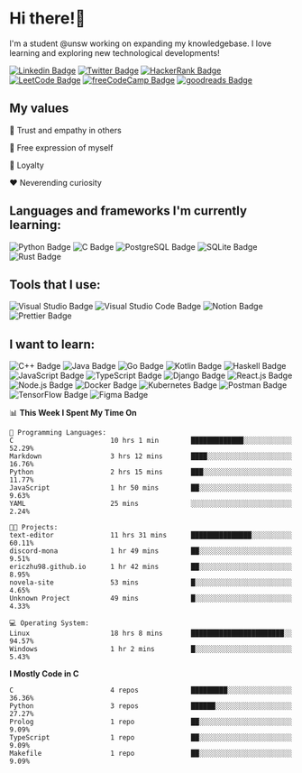 # Hi there!👋

I'm a student @unsw working on expanding my knowledgebase. I love learning and exploring new technological developments!

[//]: # "Following badges were made with help from https://javascript.plainenglish.io/how-to-make-custom-language-badges-for-your-profile-using-shields-io-d2aeaf016b6b"

[![Linkedin Badge](https://img.shields.io/badge/-ericzhu98-0A66C2?logo=linkedin&style=flat)](https://www.linkedin.com/in/ericzhu98/)
[![Twitter Badge](https://img.shields.io/badge/-ericzhu98-1DA1F2?logo=twitter&logoColor=white&style=flat)](https://twitter.com/ericzhu98)
[![HackerRank Badge](https://img.shields.io/badge/-ericzhu98-2EC866?logo=hackerrank&logoColor=white&style=flat)](https://www.hackerrank.com/ericzhu98)
[![LeetCode Badge](https://img.shields.io/badge/-ericzhu98-FFA116?logo=leetcode&logoColor=white&style=flat)](https://leetcode.com/ericzhu98/)
[![freeCodeCamp Badge](https://img.shields.io/badge/-ericzhu98-0A0A23?logo=freecodecamp&logoColor=white&style=flat)](https://www.freecodecamp.org/ericzhu98)
[![goodreads Badge](https://img.shields.io/badge/-ericzhu98-372213?logo=goodreads&logoColor=white&style=flat)](https://www.goodreads.com/ericzhu98)

## My values

:blue_heart: Trust and empathy in others

:purple_heart: Free expression of myself

:green_heart: Loyalty

:heart: Neverending curiosity

## Languages and frameworks I'm currently learning:

![Python Badge](https://img.shields.io/badge/-Python-3776AB?logo=python&logoColor=white&style=flat-square)
![C Badge](https://img.shields.io/badge/-C-A8B9CC?logo=c&logoColor=white&style=flat-square)
![PostgreSQL Badge](https://img.shields.io/badge/-PostgreSQL-336791?logo=postgresql&logoColor=white&style=flat-square)
![SQLite Badge](https://img.shields.io/badge/-SQLite-003B57?logo=sqlite&logoColor=white&style=flat-square)
![Rust Badge](https://img.shields.io/badge/-Rust-000000?logo=rust&style=flat-square)

## Tools that I use:

![Visual Studio Badge](https://img.shields.io/badge/-Visual%20Studio-5C2D91?logo=visual-studio&logoColor=white&style=flat-square)
![Visual Studio Code Badge](https://img.shields.io/badge/-Visual%20Studio%20Code-007ACC?logo=visual-studio-code&logoColor=white&style=flat-square)
![Notion Badge](https://img.shields.io/badge/-Notion-000000?logo=notion&logoColor=white&style=flat-square)
![Prettier Badge](https://img.shields.io/badge/-Prettier-F7B93E?logo=prettier&logoColor=white&style=flat-square)

## I want to learn:

![C++ Badge](https://img.shields.io/badge/-C++-00599C?logo=c%2B%2B&logoColor=white&style=flat-square)
![Java Badge](https://img.shields.io/badge/-Java-007396?logo=java&logoColor=white&style=flat-square)
![Go Badge](https://img.shields.io/badge/-Go-00ADD8?logo=go&logoColor=white&style=flat-square)
![Kotlin Badge](https://img.shields.io/badge/-Kotlin-0095D5?logo=kotlin&logoColor=white&style=flat-square)
![Haskell Badge](https://img.shields.io/badge/-Haskell-5D4F85?logo=haskell&logoColor=white&style=flat-square)
![JavaScript Badge](https://img.shields.io/badge/-JavaScript-F7DF1E?logo=javascript&logoColor=white&style=flat-square)
![TypeScript Badge](https://img.shields.io/badge/-TypeScript-3178C6?logo=typescript&logoColor=white&style=flat-square)
![Django Badge](https://img.shields.io/badge/-Django-092E20?logo=django&logoColor=white&style=flat-square)
![React.js Badge](https://img.shields.io/badge/-ReactJs-61DAFB?logo=react&logoColor=white&style=flat-square)
![Node.js Badge](https://img.shields.io/badge/-Node.js-339933?logo=node.js&logoColor=white&style=flat-square)
![Docker Badge](https://img.shields.io/badge/-Docker-2496ED?logo=docker&logoColor=white&style=flat-square)
![Kubernetes Badge](https://img.shields.io/badge/-Kubernetes-326CE5?logo=kubernetes&logoColor=white&style=flat-square)
![Postman Badge](https://img.shields.io/badge/-Postman-FF6C37?logo=postman&logoColor=white&style=flat-square)
![TensorFlow Badge](https://img.shields.io/badge/-TensorFlow-FF6F00?logo=tensorflow&logoColor=white&style=flat-square)
![Figma Badge](https://img.shields.io/badge/-Figma-F24E1E?logo=figma&logoColor=white&style=flat-square)

<!--START_SECTION:waka-->
📊 **This Week I Spent My Time On** 

```text
💬 Programming Languages: 
C                        10 hrs 1 min        █████████████░░░░░░░░░░░░   52.29% 
Markdown                 3 hrs 12 mins       ████░░░░░░░░░░░░░░░░░░░░░   16.76% 
Python                   2 hrs 15 mins       ███░░░░░░░░░░░░░░░░░░░░░░   11.77% 
JavaScript               1 hr 50 mins        ██░░░░░░░░░░░░░░░░░░░░░░░   9.63% 
YAML                     25 mins             ░░░░░░░░░░░░░░░░░░░░░░░░░   2.24%

🐱‍💻 Projects: 
text-editor              11 hrs 31 mins      ███████████████░░░░░░░░░░   60.11% 
discord-mona             1 hr 49 mins        ██░░░░░░░░░░░░░░░░░░░░░░░   9.51% 
ericzhu98.github.io      1 hr 42 mins        ██░░░░░░░░░░░░░░░░░░░░░░░   8.95% 
novela-site              53 mins             █░░░░░░░░░░░░░░░░░░░░░░░░   4.65% 
Unknown Project          49 mins             █░░░░░░░░░░░░░░░░░░░░░░░░   4.33%

💻 Operating System: 
Linux                    18 hrs 8 mins       ███████████████████████░░   94.57% 
Windows                  1 hr 2 mins         █░░░░░░░░░░░░░░░░░░░░░░░░   5.43%

```

**I Mostly Code in C** 

```text
C                        4 repos             █████████░░░░░░░░░░░░░░░░   36.36% 
Python                   3 repos             ██████░░░░░░░░░░░░░░░░░░░   27.27% 
Prolog                   1 repo              ██░░░░░░░░░░░░░░░░░░░░░░░   9.09% 
TypeScript               1 repo              ██░░░░░░░░░░░░░░░░░░░░░░░   9.09% 
Makefile                 1 repo              ██░░░░░░░░░░░░░░░░░░░░░░░   9.09%

```



<!--END_SECTION:waka-->
